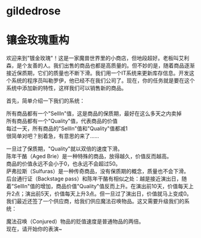 # gildedrose
# 镶金玫瑰重构    
欢迎来到"镀金玫瑰"！这是一家魔兽世界里的小商店，但地段超好。老板叫艾利森，是个友善的人。我们出售的商品也都是高质量的。但不妙的是，随着商品逐渐接近保质期，它们的质量也不断下滑。我们用一个IT系统来更新库存信息。开发这个系统的程序员叫勒罗伊，他已经不在我们公司了。现在，你的任务就是要在这个系统中添加新的特性，这样我们可以销售新的商品。    

首先，简单介绍一下我们的系统：    

所有商品都有一个"SellIn"值，这是商品的保质期，最好在这么多天之内卖掉    
所有商品都有一个"Quality"值，代表商品的价值    
每过一天，所有商品的"SellIn"值和"Quality"值都减1           
很简单对吧？别着急，有意思的来了……       

一旦过了保质期，"Quality"就以双倍的速度下滑。      
陈年干酪（Aged Brie）是一种特殊的商品，放得越久，价值反而越高。        
商品的价值永远不会小于0，也永远不会超过50。      
萨弗拉斯（Sulfuras）是一种传奇商品，没有保质期的概念，质量也不会下滑。         
后台通行证（Backstage pass）和陈年干酪有相似之处：越是接近演出日，随着"SellIn"值的增加，商品价值"Quality"值反而上升。在演出前10天，价值每天上升2点；演出前5天，价值每天上升3点。但一旦过了演出日，价值就马上变成0。         
我们最近还签了一个供应商，给我们供应魔法召唤物品。这又需要升级我们的系统：             

魔法召唤（Conjured）物品的贬值速度是普通物品的两倍。         
现在，请开始你的表演~             
